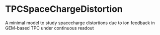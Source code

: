 # TPCSpaceChargeDistortion
A minimal model to study spacecharge distortions due to ion feedback in GEM-based TPC under continuous readout
